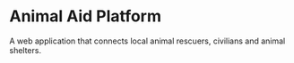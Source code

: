 # Animal Aid Platform
 A web application that connects local animal rescuers, civilians and animal shelters.

